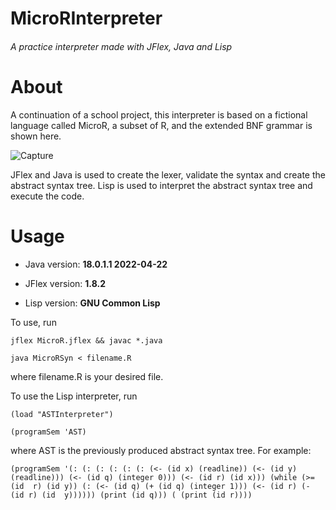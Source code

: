 # MicroRInterpreter 
###### A practice interpreter made with JFlex, Java and Lisp 
# About
A continuation of a school project, this interpreter is based on a fictional language called MicroR, a subset of R, and the extended BNF grammar is shown here.

![Capture](https://user-images.githubusercontent.com/78707594/172248679-8ee9b172-7b74-43a5-a0b3-9ebd98dd028a.PNG)

JFlex and Java is used to create the lexer, validate the syntax and create the abstract syntax tree. Lisp is used to interpret the abstract syntax tree and execute the code.

# Usage
- Java version: **18.0.1.1 2022-04-22**

- JFlex version: **1.8.2**

- Lisp version: **GNU Common Lisp**

To use, run
```
jflex MicroR.jflex && javac *.java

java MicroRSyn < filename.R
```
where filename.R is your desired file.

To use the Lisp interpreter, run 
```
(load "ASTInterpreter") 

(programSem 'AST) 
``` 
where AST is the previously produced abstract syntax tree. For example:

`(programSem '(: (: (: (: (: (: (<- (id x) (readline)) (<- (id y) 
(readline))) (<- (id q) (integer 0))) (<- (id r) (id x))) (while (>= (id 
r) (id y)) (: (<- (id q) (+ (id q) (integer 1))) (<- (id r) (- (id r) (id 
y)))))) (print (id q))) (
(print (id r))))`
